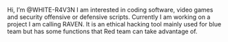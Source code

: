Hi, I’m @WHITE-R4V3N
I am interested in coding software, video games and security offensive or defensive scripts. Currently I am working on a project I am calling RAVEN. It is an ethical hacking tool mainly used for blue team but has some functions that Red team can take advantage of.

<!---
WHITE-R4V3N/WHITE-R4V3N is a ✨ special ✨ repository because its `README.md` (this file) appears on your GitHub profile.
You can click the Preview link to take a look at your changes.
--->
